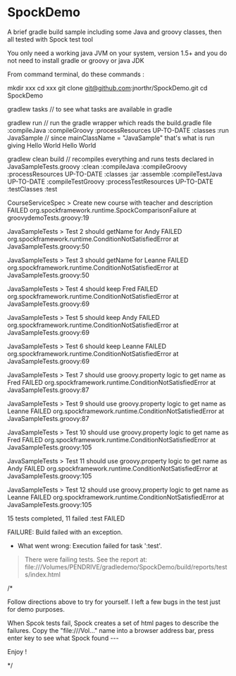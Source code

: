 SpockDemo
=========

A brief gradle build sample including some Java and groovy classes, then all tested with Spock test tool

You only need a working java JVM on your system, version 1.5+ and you do not need to install gradle or groovy or java JDK

From command terminal, do these commands :

mkdir xxx
cd xxx
git clone git@github.com:jnorthr/SpockDemo.git
cd SpockDemo

gradlew tasks            // to see what tasks are available in gradle

gradlew run              // run the gradle wrapper which reads the build.gradle file
:compileJava
:compileGroovy
:processResources UP-TO-DATE
:classes
:run
JavaSample               // since mainClassName = "JavaSample" that's what is run giving Hello World
Hello World

gradlew clean build     // recompiles everything and runs tests declared in JavaSampleTests.groovy
:clean
:compileJava
:compileGroovy
:processResources UP-TO-DATE
:classes
:jar
:assemble
:compileTestJava UP-TO-DATE
:compileTestGroovy
:processTestResources UP-TO-DATE
:testClasses
:test

CourseServiceSpec > Create new course with teacher and description FAILED
    org.spockframework.runtime.SpockComparisonFailure at groovydemoTests.groovy:19

JavaSampleTests > Test 2 should getName for Andy FAILED
    org.spockframework.runtime.ConditionNotSatisfiedError at JavaSampleTests.groovy:50

JavaSampleTests > Test 3 should getName for Leanne FAILED
    org.spockframework.runtime.ConditionNotSatisfiedError at JavaSampleTests.groovy:50

JavaSampleTests > Test 4 should keep Fred FAILED
    org.spockframework.runtime.ConditionNotSatisfiedError at JavaSampleTests.groovy:69

JavaSampleTests > Test 5 should keep Andy FAILED
    org.spockframework.runtime.ConditionNotSatisfiedError at JavaSampleTests.groovy:69

JavaSampleTests > Test 6 should keep Leanne FAILED
    org.spockframework.runtime.ConditionNotSatisfiedError at JavaSampleTests.groovy:69

JavaSampleTests > Test 7 should use groovy.property logic to get name as Fred FAILED
    org.spockframework.runtime.ConditionNotSatisfiedError at JavaSampleTests.groovy:87

JavaSampleTests > Test 9 should use groovy.property logic to get name as Leanne FAILED
    org.spockframework.runtime.ConditionNotSatisfiedError at JavaSampleTests.groovy:87

JavaSampleTests > Test 10 should use groovy.property logic to get name as Fred FAILED
    org.spockframework.runtime.ConditionNotSatisfiedError at JavaSampleTests.groovy:105

JavaSampleTests > Test 11 should use groovy.property logic to get name as Andy FAILED
    org.spockframework.runtime.ConditionNotSatisfiedError at JavaSampleTests.groovy:105

JavaSampleTests > Test 12 should use groovy.property logic to get name as Leanne FAILED
    org.spockframework.runtime.ConditionNotSatisfiedError at JavaSampleTests.groovy:105

15 tests completed, 11 failed
:test FAILED

FAILURE: Build failed with an exception.

* What went wrong:
Execution failed for task ':test'.
> There were failing tests. See the report at: file:///Volumes/PENDRIVE/gradledemo/SpockDemo/build/reports/tests/index.html

/*

Follow directions above to try for yourself. I left a few bugs in the test just for demo purposes. 

When Spcok tests fail, Spock creates a set of html pages to describe the failures. Copy the "file:///Vol..." name into a browser address bar, press enter key to see what Spock found --- 

Enjoy !


*/

